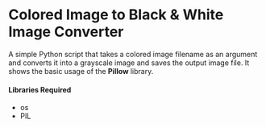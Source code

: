 # Colored Image to Black & White Image Converter

A simple Python script that takes a colored image filename as an argument and converts it into a grayscale image and saves the output image file. It shows the basic usage of the **Pillow** library.

#### Libraries Required

-   os
-   PIL
